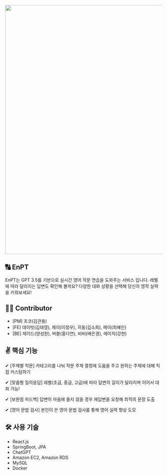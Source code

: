 <p align = "center">
<img src="https://github.com/4th-umc-hackathon/.github/assets/86403488/5d514581-c2df-4053-bad6-41b637e5340e" width="800"/>
</p>

🔠 EnPT
---
EnPT는 GPT 3.5를 기반으로 실시간 영어 작문 연습을 도와주는 서비스 입니다.
레벨에 따라 달라지는 답변도 확인해 볼까요?
다양한 대화 상황을 선택해 당신의 영작 실력을 키워보세요!

👩‍💻 Contributor
---
- [PM] 초코(김관용)
- [FE] 데이빗(김태영), 제이(이정우), 히동(김소희), 메이(최혜인)
- [BE] 제이드(양성원), 버블(홍다연), 비비(배은경), 에이치(강현)

✌️ 핵심 기능
---
✔ [주제별 작문] 카테고리를 나눠 작문 주제 결정에 도움을 주고 원하는 주제에 대해 직접 커스텀하기

✔ [맞춤형 질의응답] 레벨(초급, 중급, 고급)에 따라 답변의 길이가 달라지며 이어서 대화 가능!

✔ [보완점 피드백] 답변이 마음에 들지 않을 경우 재답변을 요청해 최적의 문장 도출

✔ [영어 문법 검사] 본인이 쓴 영어 문법 검사를 통해 영어 실력 향상 도모


🛠 사용 기술
---
- React.js
- SpringBoot, JPA
- ChatGPT
- Amazon EC2, Amazon RDS
- MySQL
- Docker

